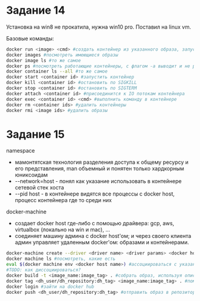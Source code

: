 # Задание 14

Установка на win8 не прокатила, нужна win10 pro. Поставил на linux vm.  

Базовые команды:
```bash
docker run <image> <cmd> #создать контейнер из указанного образа, запустить в нем процесс cmd, -d - демон?
docker images #посмотреть имеющиеся образы
docker image ls #то же самое
docker ps #посмотреть работающие контейнеры, с флагом -a выводит и не работающие
docker container ls --all #то же самое
docker start <container id> #запустить контейнер
docker kill <container id> #остановить по SIGKILL
docker stop <container id> #остановить по SIGTERM
docker attach <container id> #присоединится к IO потокам контейнера
docker exec <container id> <cmd> #выполнить команду в контейнере
docker rm <container ids> #удалить контейнеры
docker rmi <image ids> #удалить образы
```

# Задание 15

namespace
- мамонтятская технология разделения доступа к общему ресурсу и его представления, man объемный и понятен только хардкорным юниксоидам
- --network=host - понял как указание использовать в контейнере сетевой стек хоста
- --pid host - в контейнере видятся все процессы с docker host, процесс контейнера где то среди них

docker-machine
- создает docker host где-либо с помощью драйвера: gcp, aws, virtualbox (локально на win и mac), ...
- соединяет машину админа с docker host'ом; и через своего клиента админ управляет удаленным docker'ом: образами и контейнерами.

```bash
docker-machine create --driver <driver name> <driver params> <docker host name> #создать docker host
docker machine ls #посмотреть, какие есть
eval $(docker machine env <docker host name>) #ассоциироваться с указанным docker host
#TODO: как диссоциироваться?
docker build -t <image_name:image_tag> . #собрать образ, используя описание и файлы в текущем каталоге
docker tag <dh_user/dh_repository:dh_tag> <image_name:image_tag> . #пометить образ по правилам docker hub
docker login #зайти на docker hub
docker push <dh_user/dh_repository:dh_tag> #отправить образ в репозиторий
```
